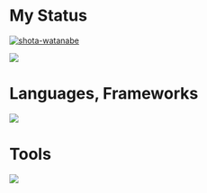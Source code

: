 # My Status
<p align="left"> <a href="https://github.com/ryo-ma/github-profile-trophy"><img src="https://github-profile-trophy.vercel.app/?username=shota-watanabe&title=MultiLanguage,Commits,PullRequest&margin-w=5&margin-h=5&no-frame=true" alt="shota-watanabe" /></a> </p>

[![](http://github-profile-summary-cards.vercel.app/api/cards/repos-per-language?username=shota-watanabe&theme=github)](https://github.com/vn7n24fzkq/github-profile-summary-cards)

# Languages, Frameworks
<img src="https://skillicons.dev/icons?i=ruby,rails,php,laravel,vue,nuxt,js,typescript" />

# Tools
<img src="https://skillicons.dev/icons?i=github,vscode,docker,postman,figma" /> <br /><br />
